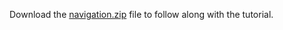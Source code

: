 Download the [navigation.zip]({{site.github.url}}/assets/navigation.zip) file to follow along with the tutorial.
